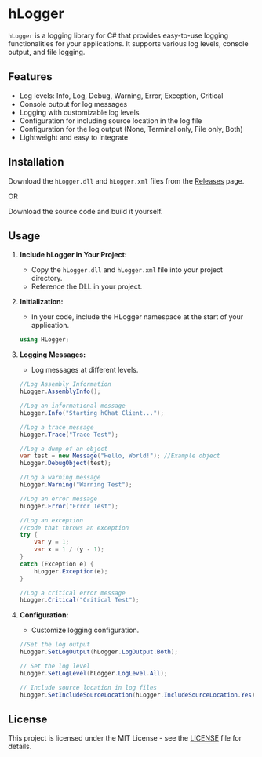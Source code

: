 # hLogger

`hLogger` is a logging library for C# that provides easy-to-use logging functionalities for your applications. It supports various log levels, console output, and file logging.


## Features

- Log levels: Info, Log, Debug, Warning, Error, Exception, Critical
- Console output for log messages
- Logging with customizable log levels
- Configuration for including source location in the log file
- Configuration for the log output (None, Terminal only, File only, Both)
- Lightweight and easy to integrate

## Installation

Download the `hLogger.dll` and `hLogger.xml` files from the [Releases](https://github.com/ImHarker/hLogger/releases) page.

OR

Download the source code and build it yourself.

## Usage

1. **Include hLogger in Your Project:**
    - Copy the `hLogger.dll` and `hLogger.xml` file into your project directory.
    - Reference the DLL in your project.

2. **Initialization:**
    - In your code, include the HLogger namespace at the start of your application.

    ```csharp
    using HLogger;
    ```

3. **Logging Messages:**
    - Log messages at different levels.

    ```csharp
    //Log Assembly Information
    hLogger.AssemblyInfo();
    
    //Log an informational message
    hLogger.Info("Starting hChat Client...");
    
    //Log a trace message
    hLogger.Trace("Trace Test");
    
    //Log a dump of an object
    var test = new Message("Hello, World!"); //Example object
    hLogger.DebugObject(test);
    
    //Log a warning message
    hLogger.Warning("Warning Test");
    
    //Log an error message
    hLogger.Error("Error Test");

    //Log an exception
    //code that throws an exception
    try {
    	var y = 1;
    	var x = 1 / (y - 1);
    }
    catch (Exception e) {
    	hLogger.Exception(e);
    }

    //Log a critical error message
    hLogger.Critical("Critical Test");
    ```

5. **Configuration:**
    - Customize logging configuration.
  
    ```csharp
    //Set the log output
    hLogger.SetLogOutput(hLogger.LogOutput.Both);
    
    // Set the log level
    hLogger.SetLogLevel(hLogger.LogLevel.All);

    // Include source location in log files
    hLogger.SetIncludeSourceLocation(hLogger.IncludeSourceLocation.Yes);
    ```


## License

This project is licensed under the MIT License - see the [LICENSE](LICENSE.txt) file for details.

